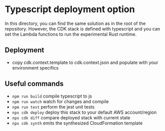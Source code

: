 # Typescript deployment option

In this directory, you can find the same solution as in the root of the repository. However, the CDK stack is defined with typescript and you can set the Lambda functions to run the experimental Rust runtime.

## Deployment
* copy cdk.context.template to cdk.context.json and populate with your environment specifics

## Useful commands

* `npm run build`   compile typescript to js
* `npm run watch`   watch for changes and compile
* `npm run test`    perform the jest unit tests
* `npx cdk deploy`  deploy this stack to your default AWS account/region
* `npx cdk diff`    compare deployed stack with current state
* `npx cdk synth`   emits the synthesized CloudFormation template
